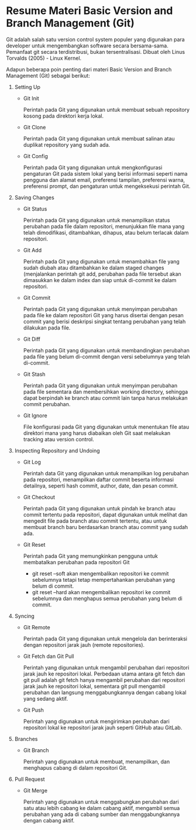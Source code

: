 # Resume Materi Basic Version and Branch Management (Git)

Git adalah salah satu version control system populer yang digunakan para developer untuk mengembangkan software secara bersama-sama. Pemanfaat git secara terdistribusi, bukan tersentralisasi. Dibuat oleh Linus Torvalds (2005) - Linux Kernel. 

Adapun beberapa poin penting dari materi Basic Version and Branch Management (Git) sebagai berikut:
1. Setting Up
   - Git Init
     
     Perintah pada Git yang digunakan untuk membuat sebuah repository kosong pada direktori kerja lokal.
   - Git Clone

     Perintah pada Git yang digunakan untuk membuat salinan atau duplikat repository yang sudah ada.
   - Git Config

     Perintah pada Git yang digunakan untuk mengkonfigurasi pengaturan Git pada sistem lokal yang berisi informasi seperti nama pengguna dan alamat email, preferensi tampilan, preferensi warna, preferensi prompt, dan pengaturan untuk mengeksekusi perintah Git.
2. Saving Changes
   - Git Status

     Perintah pada Git yang digunakan untuk menampilkan status perubahan pada file dalam repositori, menunjukkan file mana yang telah dimodifikasi, ditambahkan, dihapus, atau belum terlacak dalam repositori.
   - Git Add

     Perintah pada Git yang digunakan untuk menambahkan file yang sudah diubah atau ditambahkan ke dalam staged changes (menjalankan perintah git add, perubahan pada file tersebut akan dimasukkan ke dalam index dan siap untuk di-commit ke dalam repositori.
   - Git Commit

     Perintah pada Git yang digunakan untuk menyimpan perubahan pada file ke dalam repositori Git yang harus disertai dengan pesan commit yang berisi deskripsi singkat tentang perubahan yang telah dilakukan pada file.
   - Git Diff

     Perintah pada Git yang digunakan untuk membandingkan perubahan pada file yang belum di-commit dengan versi sebelumnya yang telah di-commit.
   - Git Stash

     Perintah pada Git yang digunakan untuk menyimpan perubahan pada file sementara dan membersihkan working directory, sehingga dapat berpindah ke branch atau commit lain tanpa harus melakukan commit perubahan.
   - Git Ignore

     File konfigurasi pada Git yang digunakan untuk menentukan file atau direktori mana yang harus diabaikan oleh Git saat melakukan tracking atau version control. 

3. Inspecting Repository and Undoing
   - Git Log

     Perintah data Git yang digunakan untuk menampilkan log perubahan pada repositori, menampilkan daftar commit beserta informasi detailnya, seperti hash commit, author, date, dan pesan commit.
   - Git Checkout

     Perintah pada Git yang digunakan untuk pindah ke branch atau commit tertentu pada repositori, dapat digunakan untuk melihat dan mengedit file pada branch atau commit tertentu, atau untuk membuat branch baru berdasarkan branch atau commit yang sudah ada.
   - Git Reset

     Perintah pada Git yang memungkinkan pengguna untuk membatalkan perubahan pada repositori Git
       -  git reset –soft akan mengembalikan repositori ke commit sebelumnya tetapi tetap mempertahankan perubahan yang belum di commit.
       -  git reset –hard akan mengembalikan repositori ke commit sebelumnya dan menghapus semua perubahan yang belum di commit.

4. Syncing
   - Git Remote

     Perintah pada Git yang digunakan untuk mengelola dan berinteraksi dengan repositori jarak jauh (remote repositories).
   - Git Fetch dan Git Pull

     Perintah yang digunakan untuk mengambil perubahan dari repositori jarak jauh ke repositori lokal. Perbedaan utama antara git fetch dan git pull adalah git fetch hanya mengambil perubahan dari repositori jarak jauh ke repositori lokal, sementara git pull mengambil perubahan dan langsung menggabungkannya dengan cabang lokal yang sedang aktif.
   - Git Push

     Perintah yang digunakan untuk mengirimkan perubahan dari repositori lokal ke repositori jarak jauh seperti GitHub atau GitLab.
5. Branches
   - Git Branch

     Perintah yang digunakan untuk membuat, menampilkan, dan menghapus cabang di dalam repositori Git.

6. Pull Request
   - Git Merge

     Perintah yang digunakan untuk menggabungkan perubahan dari satu atau lebih cabang ke dalam cabang aktif, mengambil semua perubahan yang ada di cabang sumber dan menggabungkannya dengan cabang aktif.

